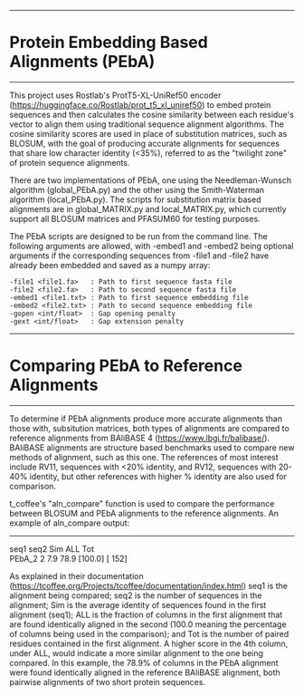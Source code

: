 **************************************************************************************************************
# Protein Embedding Based Alignments (PEbA)
**************************************************************************************************************

This project uses Rostlab's ProtT5-XL-UniRef50 encoder (https://huggingface.co/Rostlab/prot_t5_xl_uniref50) to
embed protein sequences and then calculates the cosine similarity between each residue's vector to align them 
using traditional sequence alignment algorithms. The cosine similarity scores are used in place of substitution
matrices, such as BLOSUM, with the goal of producing accurate alignments for sequences that share low character
identity (<35%), referred to as the "twilight zone" of protein sequence alignments.

There are two implementations of PEbA, one using the Needleman-Wunsch algorithm (global_PEbA.py) and the other
using the Smith-Waterman algorithm (local_PEbA.py). The scripts for substitution matrix based alignments are in 
global_MATRIX.py and local_MATRIX.py, which currently support all BLOSUM matrices and PFASUM60 for testing 
purposes.

The PEbA scripts are designed to be run from the command line. The following arguments are allowed, with 
-embed1 and -embed2 being optional arguments if the corresponding sequences from -file1 and -file2 have already 
been embedded and saved as a numpy array:

    -file1 <file1.fa>   : Path to first sequence fasta file
    -file2 <file2.fa>   : Path to second sequence fasta file
    -embed1 <file1.txt> : Path to first sequence embedding file
    -embed2 <file2.txt> : Path to second sequence embedding file
    -gopen <int/float>  : Gap opening penalty
    -gext <int/float>   : Gap extension penalty

**************************************************************************************************************
# Comparing PEbA to Reference Alignments
**************************************************************************************************************

To determine if PEbA alignments produce more accurate alignments than those with, subsitution matrices, both 
types of alignments are compared to reference alignments from BAliBASE 4 (https://www.lbgi.fr/balibase/).
BAliBASE alignments are structure based benchmarks used to compare new methods of alignment, such as this one. 
The references of most interest include RV11, sequences with <20% identity, and RV12, sequences with 20-40% 
identity, but other references with higher % identity are also used for comparison.

t_coffee's "aln_compare" function is used to compare the performance between BLOSUM and PEbA alignments to the
reference alignments. An example of aln_compare output:

*****************************************************
seq1       seq2          Sim        ALL           Tot  
PEbA_2        2           7.9    78.9 [100.0]   [  152]

As explained in their documentation (https://tcoffee.org/Projects/tcoffee/documentation/index.html) seq1 is the 
alignment being compared; seq2 is the number of sequences in the alignment; Sim is the average identity of sequences 
found in the first alignment (seq1); ALL is the fraction of columns in the first alignment that are found identically 
aligned in the second (100.0 meaning the percentage of columns being used in the comparison); and Tot is the number of 
paired residues contained in the first alignment. A higher score in the 4th column, under ALL, would indicate a more 
similar alignment to the one being compared. In this example, the 78.9% of columns in the PEbA alignment were found 
identically aligned in the reference BAliBASE alignment, both pairwise alignments of two short protein sequences.